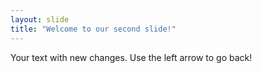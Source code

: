 ```yaml
---
layout: slide
title: "Welcome to our second slide!"
---
```

Your text with new changes.
Use the left arrow to go back!
